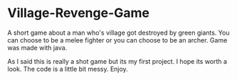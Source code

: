 # Village-Revenge-Game
A short game about a man who's village got destroyed by green giants. You can choose to be a melee fighter or you can choose to be an archer. Game was made with java.

As I said this is really a shot game but its my first project.
I hope its worth a look.
The code is a little bit messy.
Enjoy.

